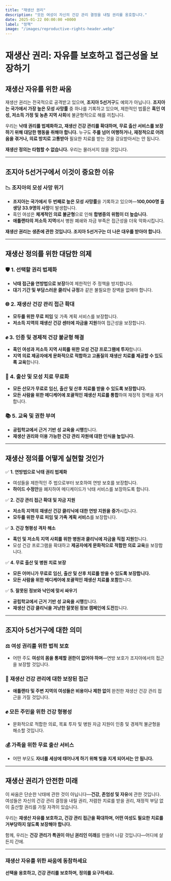 ```yaml
---
title: "재생산 권리"
description: "모든 여성이 자신의 건강 관리 결정을 내릴 권리를 옹호합니다."
date: 2025-01-22 00:00:00 +0000
label: "정책"
image: "/images/reproductive-rights-header.webp"
---
```


# **재생산 권리: 자유를 보호하고 접근성을 보장하기**  

## **재생산 자유를 위한 싸움**  

재생산 권리는 전국적으로 공격받고 있으며, **조지아 5선거구**도 예외가 아닙니다. **조지아는 국가에서 가장 높은 모성 사망률** 중 하나를 기록하고 있으며, 제한적인 법률은 **흑인 여성, 저소득 가정 및 농촌 지역 사회**에 불균형적으로 해를 끼칩니다.  

우리는 **낙태 권리를 법제화하고, 재생산 건강 관리를 확대하며, 무료 출산 서비스를 보장하기 위해 대담한 행동을 취해야 합니다.** 누구도 **주를 넘어 여행하거나, 재정적으로 어려움을 겪거나, 의료 방치로 고통받아** 필요한 치료를 받는 것을 강요받아서는 안 됩니다.  

**재생산 정의는 타협할 수 없습니다.** 우리는 물러서지 않을 것입니다.  

---

## **조지아 5선거구에서 이것이 중요한 이유**  

### 📉 **조지아의 모성 사망 위기**  
- **조지아는 국가에서 두 번째로 높은 모성 사망률**을 기록하고 있으며—**100,000명 출생당 33.9명의 사망**이 발생합니다.  
- 흑인 여성은 **체계적인 의료 불균형**으로 인해 **합병증의 위험이 더 높습니다.**  
- **애틀랜타의 저소득 지역**에서 병원 폐쇄와 자금 부족은 접근성을 더욱 악화시킵니다.  

**재생산 권리는 생존에 관한 것입니다. 조지아 5선거구는 더 나은 대우를 받아야 합니다.**  

---

## **재생산 정의를 위한 대담한 의제**  

### 🛡️ **1. 선택할 권리 법제화**  
- **낙태 접근을 연방법으로 보장**하여 제한적인 주 정책을 방지합니다.  
- **대기 기간 및 부담스러운 클리닉 규정**과 같은 불필요한 장벽을 없애야 합니다.  

### 🌐 **2. 재생산 건강 관리 접근 확대**  
- **모두를 위한 무료 피임** 및 가족 계획 서비스를 보장합니다.  
- **저소득 지역의 재생산 건강 센터에 자금을 지원**하여 접근성을 보장합니다.  

### ✊ **3. 인종 및 경제적 건강 불균형 해결**  
- **흑인 여성과 저소득 지역 사회를 위한 모성 건강 프로그램에 투자**합니다.  
- **지역 의료 제공자에게 문화적으로 적합하고 고품질의 재생산 치료를 제공할 수 있도록 교육**합니다.  

### 🏥 **4. 출산 및 모성 치료 무료화**  
- **모든 산모가 무료로 임신, 출산 및 산후 치료를 받을 수 있도록 보장합니다.**  
- **모든 사람을 위한 메디케어에 포괄적인 재생산 치료를 통합**하여 재정적 장벽을 제거합니다.  

### 📚 **5. 교육 및 권한 부여**  
- **공립학교에서 근거 기반 성 교육을 시행**합니다.  
- **재생산 권리와 이용 가능한 건강 관리 자원에 대한 인식을 높입니다.**  

---

## **재생산 정의를 어떻게 실현할 것인가**  

✅ **1. 연방법으로 낙태 권리 법제화**  
- 여성들을 제한적인 주 법으로부터 보호하여 연방 보호를 보장합니다.  
- **하이드 수정안**을 폐지하여 메디케이드가 낙태 서비스를 보장하도록 합니다.  

✅ **2. 건강 관리 접근 확대 및 자금 지원**  
- **저소득 지역의 재생산 건강 클리닉에 대한 연방 지원을 증가**시킵니다.  
- **모두를 위한 무료 피임 및 가족 계획 서비스**를 보장합니다.  

✅ **3. 건강 형평성 격차 해소**  
- **흑인 및 저소득 지역 사회를 위한 병원과 클리닉에 자금을 직접 지원**합니다.  
- 모성 건강 프로그램을 확대하고 **제공자에게 문화적으로 적합한 의료 교육**을 보장합니다.  

✅ **4. 무료 출산 및 병원 치료 보장**  
- **모든 어머니가 무료로 임신, 출산 및 산후 치료를 받을 수 있도록 보장합니다.**  
- **모든 사람을 위한 메디케어에 포괄적인 재생산 치료를 포함**합니다.  

✅ **5. 잘못된 정보와 낙인에 맞서 싸우기**  
- **공립학교에서 근거 기반 성 교육을 시행**합니다.  
- **재생산 건강 클리닉을 겨냥한 잘못된 정보 캠페인에 도전**합니다.  

---

## **조지아 5선거구에 대한 의미**  

### ⚖️ **여성 권리를 위한 법적 보호**  
- 어떤 주도 **여성의 몸을 통제할 권한이 없어야 하며**—연방 보호가 조지아에서의 접근을 보장할 것입니다.  

### 🏥 **재생산 건강 관리에 대한 보장된 접근**  
- **애틀랜타 및 주변 지역의 여성들은 비용이나 제한 없이** 완전한 재생산 건강 관리 접근을 가질 것입니다.  

### ✊ **모든 주민을 위한 건강 형평성**  
- 문화적으로 적합한 의료, 목표 투자 및 병원 자금 지원이 인종 및 경제적 불균형을 해소할 것입니다.  

### 💰 **가족을 위한 무료 출산 서비스**  
- 어떤 부모도 **자녀를 세상에 태어나게 하기 위해 빚을 지게 되어서는 안 됩니다.**  

---

## **재생산 권리가 안전한 미래**  

이 싸움은 단순한 낙태에 관한 것이 아닙니다—**건강, 존엄성 및 자유**에 관한 것입니다. 여성들은 자신의 건강 관리 결정을 내릴 권리, 저렴한 치료를 받을 권리, 재정적 부담 없이 출산할 권리를 가질 자격이 있습니다.  

우리는 **재생산 자유를 보호하고, 건강 관리 접근을 확대하며, 어떤 여성도 필요한 치료를 거부당하지 않도록 보장해야 합니다.**  

함께, 우리는 **건강 관리가 특권이 아닌 권리인 미래**를 만들어 나갈 것입니다—어디에 살든지 간에.  

---

### **재생산 자유를 위한 싸움에 동참하세요**  

**선택을 옹호하고, 건강 관리를 보호하며, 정의를 요구하세요.**